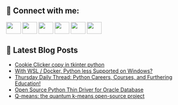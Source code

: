 ## 🔎 Connect with me:
[<img height="32" width="40" src="https://cdn.jsdelivr.net/npm/simple-icons@v5/icons/telegram.svg" />](https://t.me/bullbesh)
[<img height="32" width="40" src="https://cdn.jsdelivr.net/npm/simple-icons@v5/icons/vk.svg" />](https://vk.com/bullbesh)
[<img height="32" width="40" src="https://cdn.jsdelivr.net/npm/simple-icons@v5/icons/twitter.svg" />](https://twitter.com/bullbesh1)
[<img height="32" width="40" src="https://cdn.jsdelivr.net/npm/simple-icons@v5/icons/instagram.svg" />](https://www.instagram.com/bullbesh)
[<img height="32" width="40" src="https://cdn.jsdelivr.net/npm/simple-icons@v5/icons/reddit.svg" />](https://www.reddit.com/user/bullbesh)
[<img height="32" width="40" src="https://cdn.jsdelivr.net/npm/simple-icons@v5/icons/youtube.svg" />](https://www.youtube.com/channel/UCtfjRs6uzgq5mfm8S06WTcg)

## 📕 Latest Blog Posts
<!-- BLOG-POST-LIST:START -->
- [Cookie Clicker copy in tkinter python](https://www.reddit.com/r/Python/comments/uxwo3e/cookie_clicker_copy_in_tkinter_python/)
- [With WSL / Docker, Python less Supported on Windows?](https://www.reddit.com/r/Python/comments/uxvx0v/with_wsl_docker_python_less_supported_on_windows/)
- [Thursday Daily Thread: Python Careers, Courses, and Furthering Education!](https://www.reddit.com/r/Python/comments/uxuom9/thursday_daily_thread_python_careers_courses_and/)
- [Open Source Python Thin Driver for Oracle Database](https://www.reddit.com/r/Python/comments/uxu32r/open_source_python_thin_driver_for_oracle_database/)
- [Q-means: the quantum k-means open-source project](https://www.reddit.com/r/Python/comments/uxtqk1/qmeans_the_quantum_kmeans_opensource_project/)
<!-- BLOG-POST-LIST:END -->
